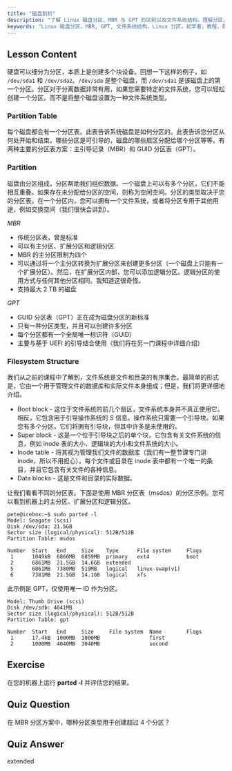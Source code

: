 ```yaml
---
title: "磁盘剖析"
description: "了解 Linux 磁盘分区、MBR 与 GPT 的区别以及文件系统结构。理解分区、分区表以及如何组织数据。通过此初学者指南开始学习！"
keywords: "Linux 磁盘分区，MBR, GPT, 文件系统结构，Linux 分区，初学者，教程，指南"
---
```


## Lesson Content

硬盘可以细分为分区，本质上是创建多个块设备。回想一下这样的例子，如 `/dev/sda1` 和 `/dev/sda2`。`/dev/sda` 是整个磁盘，而 `/dev/sda1` 是该磁盘上的第一个分区。分区对于分离数据非常有用，如果您需要特定的文件系统，您可以轻松创建一个分区，而不是将整个磁盘设置为一种文件系统类型。

### Partition Table

每个磁盘都会有一个分区表。此表告诉系统磁盘是如何分区的。此表告诉您分区从何处开始和结束，哪些分区是可引导的，磁盘的哪些扇区分配给哪个分区等等。有两种主要的分区表方案：主引导记录（MBR）和 GUID 分区表（GPT）。

### Partition

磁盘由分区组成，分区帮助我们组织数据。一个磁盘上可以有多个分区，它们不能相互重叠。如果存在未分配给分区的空间，则称为空闲空间。分区的类型取决于您的分区表。在一个分区内，您可以拥有一个文件系统，或者将分区专用于其他用途，例如交换空间（我们很快会讲到）。

_MBR_

- 传统分区表，曾是标准
- 可以有主分区、扩展分区和逻辑分区
- MBR 的主分区限制为四个
- 可以通过将一个主分区转换为扩展分区来创建更多分区（一个磁盘上只能有一个扩展分区）。然后，在扩展分区内部，您可以添加逻辑分区。逻辑分区的使用方式与任何其他分区相同。我知道这很奇怪。
- 支持最大 2 TB 的磁盘

_GPT_

- GUID 分区表（GPT）正在成为磁盘分区的新标准
- 只有一种分区类型，并且可以创建许多分区
- 每个分区都有一个全局唯一标识符（GUID）
- 主要与基于 UEFI 的引导结合使用（我们将在另一门课程中详细介绍）

### Filesystem Structure

我们从之前的课程中了解到，文件系统是文件和目录的有序集合。最简单的形式是，它由一个用于管理文件的数据库和实际文件本身组成；但是，我们将更详细地介绍。

- Boot block - 这位于文件系统的前几个扇区，文件系统本身并不真正使用它。相反，它包含用于引导操作系统的 S 信息。操作系统只需要一个引导块。如果您有多个分区，它们将拥有引导块，但其中许多是未使用的。
- Super block - 这是一个位于引导块之后的单个块，它包含有关文件系统的信息，例如 inode 表的大小、逻辑块的大小和文件系统的大小。
- Inode table - 将其视为管理我们文件的数据库（我们有一整节课专门讲 inode，所以不用担心）。每个文件或目录在 inode 表中都有一个唯一的条目，并且它包含有关文件的各种信息。
- Data blocks - 这是文件和目录的实际数据。

让我们看看不同的分区表。下面是使用 MBR 分区表（msdos）的分区示例。您可以看到机器上的主分区、扩展分区和逻辑分区。

```plaintext
pete@icebox:~$ sudo parted -l
Model: Seagate (scsi)
Disk /dev/sda: 21.5GB
Sector size (logical/physical): 512B/512B
Partition Table: msdos

Number  Start   End     Size    Type      File system     Flags
 1      1049kB  6860MB  6859MB  primary   ext4            boot
 2      6861MB  21.5GB  14.6GB  extended
 5      6861MB  7380MB  519MB   logical   linux-swap(v1)
 6      7381MB  21.5GB  14.1GB  logical   xfs
```

此示例是 GPT，仅使用唯一 ID 作为分区。

```plaintext
Model: Thumb Drive (scsi)
Disk /dev/sdb: 4041MB
Sector size (logical/physical): 512B/512B
Partition Table: gpt

Number  Start   End     Size     File system  Name        Flags
 1      17.4kB  1000MB  1000MB                first
 2      1000MB  4040MB  3040MB                second
```

## Exercise

在您的机器上运行 **parted -l** 并评估您的结果。

## Quiz Question

在 MBR 分区方案中，哪种分区类型用于创建超过 4 个分区？

## Quiz Answer

extended
